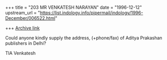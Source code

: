+++
title = "203 MR VENKATESH NARAYAN"
date = "1996-12-12"
upstream_url = "https://list.indology.info/pipermail/indology/1996-December/006522.html"

+++
[Archive link](https://list.indology.info/pipermail/indology/1996-December/006522.html)


Could anyone kindly supply the address, (+phone/fax) of
Aditya Prakashan publishers in Delhi?

TIA
Venkatesh




